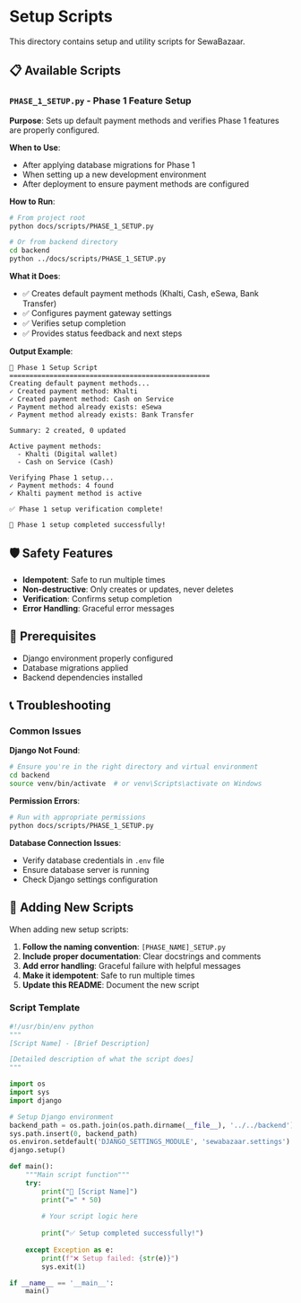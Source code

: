 # Setup Scripts

This directory contains setup and utility scripts for SewaBazaar.

## 📋 Available Scripts

### `PHASE_1_SETUP.py` - Phase 1 Feature Setup
**Purpose**: Sets up default payment methods and verifies Phase 1 features are properly configured.

**When to Use**:
- After applying database migrations for Phase 1
- When setting up a new development environment
- After deployment to ensure payment methods are configured

**How to Run**:
```bash
# From project root
python docs/scripts/PHASE_1_SETUP.py

# Or from backend directory
cd backend
python ../docs/scripts/PHASE_1_SETUP.py
```

**What it Does**:
- ✅ Creates default payment methods (Khalti, Cash, eSewa, Bank Transfer)
- ✅ Configures payment gateway settings
- ✅ Verifies setup completion
- ✅ Provides status feedback and next steps

**Output Example**:
```
🚀 Phase 1 Setup Script
==================================================
Creating default payment methods...
✓ Created payment method: Khalti
✓ Created payment method: Cash on Service
✓ Payment method already exists: eSewa
✓ Payment method already exists: Bank Transfer

Summary: 2 created, 0 updated

Active payment methods:
  - Khalti (Digital wallet)
  - Cash on Service (Cash)

Verifying Phase 1 setup...
✓ Payment methods: 4 found
✓ Khalti payment method is active

✅ Phase 1 setup verification complete!

🎉 Phase 1 setup completed successfully!
```

## 🛡️ Safety Features

- **Idempotent**: Safe to run multiple times
- **Non-destructive**: Only creates or updates, never deletes
- **Verification**: Confirms setup completion
- **Error Handling**: Graceful error messages

## 🔧 Prerequisites

- Django environment properly configured
- Database migrations applied
- Backend dependencies installed

## 📞 Troubleshooting

### Common Issues

**Django Not Found**:
```bash
# Ensure you're in the right directory and virtual environment
cd backend
source venv/bin/activate  # or venv\Scripts\activate on Windows
```

**Permission Errors**:
```bash
# Run with appropriate permissions
python docs/scripts/PHASE_1_SETUP.py
```

**Database Connection Issues**:
- Verify database credentials in `.env` file
- Ensure database server is running
- Check Django settings configuration

## 🚀 Adding New Scripts

When adding new setup scripts:

1. **Follow the naming convention**: `[PHASE_NAME]_SETUP.py`
2. **Include proper documentation**: Clear docstrings and comments
3. **Add error handling**: Graceful failure with helpful messages
4. **Make it idempotent**: Safe to run multiple times
5. **Update this README**: Document the new script

### Script Template
```python
#!/usr/bin/env python
"""
[Script Name] - [Brief Description]

[Detailed description of what the script does]
"""

import os
import sys
import django

# Setup Django environment
backend_path = os.path.join(os.path.dirname(__file__), '../../backend')
sys.path.insert(0, backend_path)
os.environ.setdefault('DJANGO_SETTINGS_MODULE', 'sewabazaar.settings')
django.setup()

def main():
    """Main script function"""
    try:
        print("🚀 [Script Name]")
        print("=" * 50)
        
        # Your script logic here
        
        print("✅ Setup completed successfully!")
        
    except Exception as e:
        print(f"❌ Setup failed: {str(e)}")
        sys.exit(1)

if __name__ == '__main__':
    main()
```